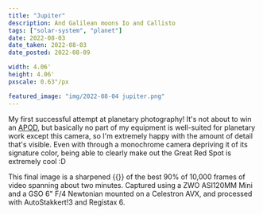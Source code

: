 ```yaml
---
title: "Jupiter"
description: And Galilean moons Io and Callisto
tags: ["solar-system", "planet"]
date: 2022-08-03
date_taken: 2022-08-03
date_posted: 2022-08-09

width: 4.06'
height: 4.06'
pxscale: 0.63"/px

featured_image: "img/2022-08-04 jupiter.png"
---
```


My first successful attempt at planetary photography! It's not about to win an [APOD](https://apod.nasa.gov/apod/astropix.html), but basically no part of my equipment is well-suited for planetary work except this camera, so I'm extremely happy with the amount of detail that's visible. Even with through a monochrome camera depriving it of its signature color, being able to clearly make out the Great Red Spot is extremely cool :D

This final image is a sharpened {{<def stack />}} of the best 90% of 10,000 frames of video spanning about two minutes. Captured using a ZWO ASI120MM Mini and a GSO 6" F/4 Newtonian mounted on a Celestron AVX, and processed with AutoStakkert!3 and Registax 6.